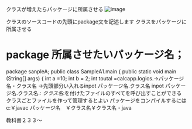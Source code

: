 クラスが増えたらパッケージに所属させる
![image](https://user-images.githubusercontent.com/112252165/187890979-d5bc509c-40df-47e7-914a-bacb52685bb0.png)

クラスのソースコードの先頭にpackage文を記述します
クラスをパッケージに所属させる
# package 所属させたいパッケージ名；
package sanpleA;
public class SampleA1.main {
 public static void main (String[] args) {
  int a =10; int b = 2;
  int toutal =calcapp.logics.→パッケージ名・クラス名
  →先頭部分い入れるinpot パッケージ名.クラス名
  inpot パッケージ名.クラス名.*:
  クラス名*:を付けたファイルのすべてを呼び出すことができる  
  クラスごとファイルを作って管理するとよい
  パッケージをコンパイルするには
  c:￥javac パッケージ名　￥クラス名￥クラス名・java
  
  教科書２３３～
  

